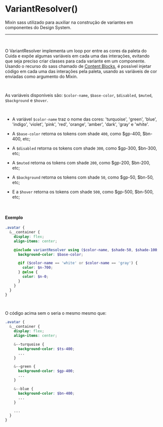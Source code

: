 # VariantResolver()

Mixin sass utilizado para auxiliar na construção de variantes em componentes do Design System.

<hr />
<br />

O VariantResolver implementa um loop por entre as cores da paleta do Cuida e expõe algumas variáveis em cada uma
das interações, evitando que seja preciso criar classes para cada variante em um componente. Usando o recurso do sass
chamado de [Content Blocks](https://sass-lang.com/documentation/at-rules/mixin#content-blocks), é possível injetar código
em cada uma das interações pela paleta, usando as variáveis de cor enviadas como argumento do Mixin.

<br />

As variáveis disponíveis são:
``$color-name``, ``$base-color``, ``$disabled``, ``$muted``, ``$background`` e ``$hover``.

<br />

- A variável ``$color-name`` traz o nome das cores: 'turquoise', 'green', 'blue',	'indigo',	'violet',
'pink', 'red', 'orange', 'amber', 'dark', 'gray' e	'white'.

- A ``$base-color`` retorna os tokens com shade `400`, como $gp-400, $bn-400, etc;
- A ``$disabled`` retorna os tokens com shade `300`, como $gp-300, $bn-300, etc;
- A ``$muted`` retorna os tokens com shade `200`, como $gp-200, $bn-200, etc;
- A ``$background`` retorna os tokens com shade `50`, como $gp-50, $bn-50, etc;
- E a ``$hover`` retorna os tokens com shade `500`, como $gp-500, $bn-500, etc;

<br />

#### Exemplo

```scss
.avatar {
  &__container {
    display: flex;
    align-items: center;

    @include variantResolver using ($color-name, $shade-50, $shade-100, $shade-200, $shade-300, $base-color, $shade-500, $shade-600) {
      background-color: $base-color;

      @if ($color-name == 'white' or $color-name == 'gray') {
        color: $n-700;
      } @else {
        color: $n-0;
      }
    }
  }
}
```

<br>

O código acima sem o seria o mesmo mesmo que:

```scss
.avatar {
  &__container {
    display: flex;
    align-items: center;

    &--turquoise {
      background-color: $ts-400;
      ...
    }

    &--green {
      background-color: $gp-400;
      ...
    }

    &--blue {
      background-color: $bn-400;
      ...
    }

    ...
  }
}
```